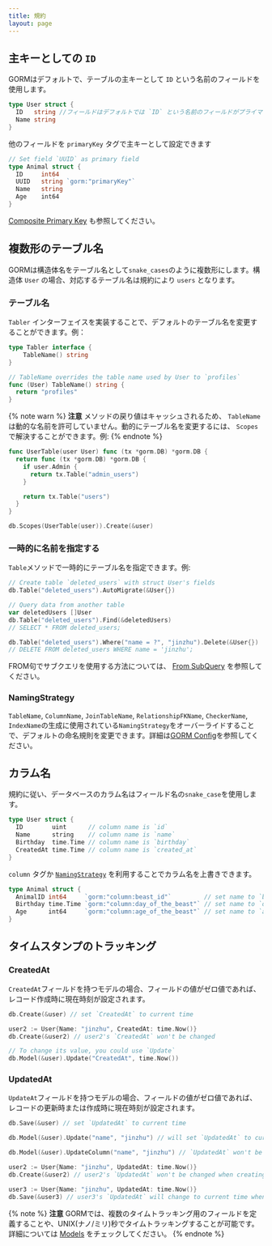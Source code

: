 ```yaml
---
title: 規約
layout: page
---
```


## 主キーとしての `ID`

GORMはデフォルトで、テーブルの主キーとして `ID` という名前のフィールドを使用します。

```go
type User struct {
  ID   string //フィールドはデフォルトでは `ID` という名前のフィールドがプライマリフィールドとして使われます。
  Name string
}
```

他のフィールドを `primaryKey` タグで主キーとして設定できます

```go
// Set field `UUID` as primary field
type Animal struct {
  ID     int64
  UUID   string `gorm:"primaryKey"`
  Name   string
  Age    int64
}
```

[Composite Primary Key](composite_primary_key.html) も参照してください。

## 複数形のテーブル名

GORMは構造体名をテーブル名として`snake_cases`のように複数形にします。構造体 `User` の場合、対応するテーブル名は規約により `users` となります。

### テーブル名

`Tabler` インターフェイスを実装することで、デフォルトのテーブル名を変更することができます。例：

```go
type Tabler interface {
    TableName() string
}

// TableName overrides the table name used by User to `profiles`
func (User) TableName() string {
  return "profiles"
}
```

{% note warn %}
**注意** メソッドの戻り値はキャッシュされるため、 `TableName`は動的な名前を許可していません。動的にテーブル名を変更するには、 `Scopes` で解決することができます。例:
{% endnote %}

```go
func UserTable(user User) func (tx *gorm.DB) *gorm.DB {
  return func (tx *gorm.DB) *gorm.DB {
    if user.Admin {
      return tx.Table("admin_users")
    }

    return tx.Table("users")
  }
}

db.Scopes(UserTable(user)).Create(&user)
```

### 一時的に名前を指定する

`Table`メソッドで一時的にテーブル名を指定できます。例:

```go
// Create table `deleted_users` with struct User's fields
db.Table("deleted_users").AutoMigrate(&User{})

// Query data from another table
var deletedUsers []User
db.Table("deleted_users").Find(&deletedUsers)
// SELECT * FROM deleted_users;

db.Table("deleted_users").Where("name = ?", "jinzhu").Delete(&User{})
// DELETE FROM deleted_users WHERE name = 'jinzhu';
```

FROM句でサブクエリを使用する方法については、 [From SubQuery](advanced_query.html#from_subquery) を参照してください。

### <span id="naming_strategy">NamingStrategy</span>

`TableName`, `ColumnName`, `JoinTableName`, `RelationshipFKName`, `CheckerName`, `IndexName`の生成に使用されている`NamingStrategy`をオーバーライドすることで、デフォルトの命名規則を変更できます。詳細は[GORM Config](gorm_config.html#naming_strategy)を参照してください。

## カラム名

規約に従い、データベースのカラム名はフィールド名の`snake_case`を使用します。

```go
type User struct {
  ID        uint      // column name is `id`
  Name      string    // column name is `name`
  Birthday  time.Time // column name is `birthday`
  CreatedAt time.Time // column name is `created_at`
}
```

`column` タグか [`NamingStrategy`](#naming_strategy) を利用することでカラム名を上書きできます。

```go
type Animal struct {
  AnimalID int64     `gorm:"column:beast_id"`         // set name to `beast_id`
  Birthday time.Time `gorm:"column:day_of_the_beast"` // set name to `day_of_the_beast`
  Age      int64     `gorm:"column:age_of_the_beast"` // set name to `age_of_the_beast`
}
```

## タイムスタンプのトラッキング

### CreatedAt

`CreatedAt`フィールドを持つモデルの場合、フィールドの値がゼロ値であれば、レコード作成時に現在時刻が設定されます。

```go
db.Create(&user) // set `CreatedAt` to current time

user2 := User{Name: "jinzhu", CreatedAt: time.Now()}
db.Create(&user2) // user2's `CreatedAt` won't be changed

// To change its value, you could use `Update`
db.Model(&user).Update("CreatedAt", time.Now())
```

### UpdatedAt

`UpdateAt`フィールドを持つモデルの場合、フィールドの値がゼロ値であれば、レコードの更新時または作成時に現在時刻が設定されます。

```go
db.Save(&user) // set `UpdatedAt` to current time

db.Model(&user).Update("name", "jinzhu") // will set `UpdatedAt` to current time

db.Model(&user).UpdateColumn("name", "jinzhu") // `UpdatedAt` won't be changed

user2 := User{Name: "jinzhu", UpdatedAt: time.Now()}
db.Create(&user2) // user2's `UpdatedAt` won't be changed when creating

user3 := User{Name: "jinzhu", UpdatedAt: time.Now()}
db.Save(&user3) // user3's `UpdatedAt` will change to current time when updating
```

{% note %}
**注意** GORMでは、複数のタイムトラッキング用のフィールドを定義することや、UNIX(ナノ/ミリ)秒でタイムトラッキングすることが可能です。詳細については [Models](models.html#time_tracking) をチェックしてください。
{% endnote %}
